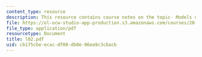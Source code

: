 ```yaml
---
content_type: resource
description: This resource contains course notes on the topic- Models of Proteins.
file: https://ol-ocw-studio-app-production.s3.amazonaws.com/courses/20-482j-foundations-of-algorithms-and-computational-techniques-in-systems-biology-spring-2006/cb175cbeecacdf08db0e06ea9c3cbacb_l02.pdf
file_type: application/pdf
resourcetype: Document
title: l02.pdf
uid: cb175cbe-ecac-df08-db0e-06ea9c3cbacb
---
```

